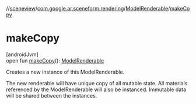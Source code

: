 //[sceneview](../../../index.md)/[com.google.ar.sceneform.rendering](../index.md)/[ModelRenderable](index.md)/[makeCopy](make-copy.md)

# makeCopy

[androidJvm]\
open fun [makeCopy](make-copy.md)(): [ModelRenderable](index.md)

Creates a new instance of this ModelRenderable. 

The new renderable will have unique copy of all mutable state. All materials referenced by the ModelRenderable will also be instanced. Immutable data will be shared between the instances.
